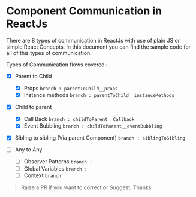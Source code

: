 # Component Communication in ReactJs
There are 8 types of communication in ReactJs with use of plain JS or simple React Concepts. In this document you can find the sample code for all of this types of communication.

Types of Communication flows covered : 

- [x] Parent to Child
    - [x] Props `branch : parentToChild__props`
    - [x] Instance methods `branch : parentToChild__instanceMethods`
       
- [x] Child to parent
    - [x] Call Back `branch : childToParent__Callback`
    - [x] Event Bubbling `branch : childToParent__eventBubbling`
       
- [x] Sibling to sibling  (Via parent Component) `branch : siblingToSibling`
       
- [ ] Any to Any
    - [ ] Observer Patterns `branch : `
    - [ ] Global Variables `branch : `
    - [ ] Context `branch : `
                
> Raise a PR if you want to correct or Suggest, Thanks
